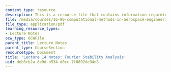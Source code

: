 ```yaml
---
content_type: resource
description: This is a resource file that contains information regarding lecture 14.
file: /media/courses/16-90-computational-methods-in-aerospace-engineering-spring-2014/deb3cb2a8e9db534d0cc7f0892de34d8_MIT16_90S14_Lecture14.pdf
file_type: application/pdf
learning_resource_types:
- Lecture Notes
ocw_type: OCWFile
parent_title: Lecture Notes
parent_type: CourseSection
resourcetype: Document
title: 'Lecture 14 Notes: Fourier Stability Analysis'
uid: deb3cb2a-8e9d-b534-d0cc-7f0892de34d8
---
```


